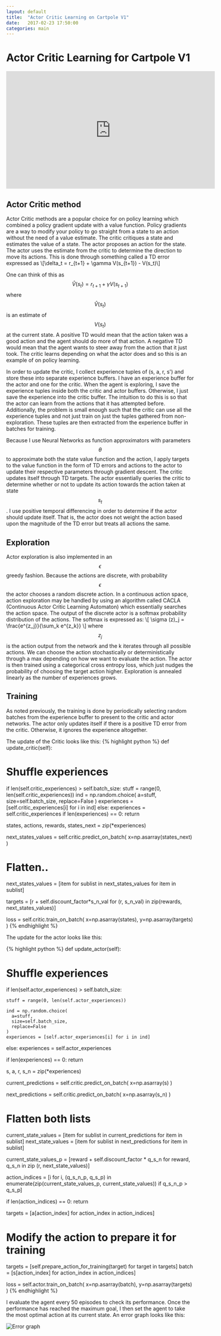 ```yaml
---
layout: default
title:  "Actor Critic Learning on Cartpole V1"
date:   2017-02-23 17:50:00
categories: main
---
```


# Actor Critic Learning for Cartpole V1

<div class="center">
<iframe width="560" height="315" src="https://www.youtube.com/embed/1gyWjyHvPOA" frameborder="0" allowfullscreen></iframe>
</div>

## Actor Critic method
Actor Critic methods are a popular choice for on policy learning which combined a policy gradient update with a value function. Policy gradients are a way to modify your policy to go straight from a state to an action without the need of a value estimate. The critic critiques a state and estimates the value of a state. The actor proposes an action for the state. The actor uses the estimate from the critic to determine the direction to move its actions. This is done through something called a TD error expressed as
\\[\delta_t = r_{t+1} + \gamma V(s_{t+1}) - V(s_t)\\]

One can think of this as $$\widehat V(s_t) = r_{t+1} + \gamma V(s_{t+1})$$ where $$\widehat V(s_t)$$ is an estimate of $$V(s_t)$$ at the current state. A positive TD would mean that the action taken was a good action and the agent should do more of that action. A negative TD would mean that the agent wants to steer away from the action that it just took. The critic learns depending on what the actor does and so this is an example of on policy learning.

In order to update the critic, I collect experience tuples of (s, a, r, s') and store these into separate experience buffers. I have an experience buffer for the actor and one for the critic. When the agent is exploring, I save the experience tuples inside both the critic and actor buffers. Otherwise, I just save the experience into the critic buffer. The intuition to do this is so that the actor can learn from the actions that it has attempted before. Additionally, the problem is small enough such that the critic can use all the experience tuples and not just train on just the tuples gathered from non-exploration. These tuples are then extracted from the experience buffer in batches for training.

Because I use Neural Networks as function approximators with parameters $$\theta$$ to approximate both the state value function and the action, I apply targets to the value function in the form of TD errors and actions to the actor to update their respective parameters through gradient descent. The critic updates itself through TD targets. The actor essentially queries the critic to determine whether or not to update its action towards the action taken at state $$s_t$$. I use positive temporal differencing in order to determine if the actor should update itself. That is, the actor does not weight the action based upon the magnitude of the TD error but treats all actions the same.

## Exploration
Actor exploration is also implemented in an $$\epsilon$$ greedy fashion. Because the actions are discrete, with probability $$\epsilon$$ the actor chooses a random discrete action. In a continuous action space, action exploration may be handled by using an algorithm called CACLA (Continuous Actor Critic Learning Automaton) which essentially searches the action space. The output of the discrete actor is a softmax probability distribution of the actions. The softmax is expressed as:
\\[ \sigma (z)_j = \frac{e^{z_j}}{\sum_k e^{z_k}} \\]
where $$z_j$$ is the action output from the network and the k iterates through all possible actions. We can choose the action stochastically or deterministically through a max depending on how we want to evaluate the action. The actor is then trained using a categorical cross entropy loss, which just nudges the probability of choosing the target action higher.
Exploration is annealed linearly as the number of experiences grows.

## Training
As noted previously, the training is done by periodically selecting random batches from the experience buffer to present to the critic and actor networks. The actor only updates itself if there is a positive TD error from the critic. Otherwise, it ignores the experience altogether.

The update of the Critic looks like this:
{% highlight python %}
def update_critic(self):
  # Shuffle experiences
  if len(self.critic_experiences) > self.batch_size:
    stuff = range(0, len(self.critic_experiences))
    ind = np.random.choice(
      a=stuff,
      size=self.batch_size,
      replace=False
    )
    experiences = [self.critic_experiences[i] for i in ind]
  else:
    experiences = self.critic_experiences
    if len(experiences) == 0:
      return

  states, actions, rewards, states_next = zip(*experiences)

  next_states_values = self.critic.predict_on_batch(
    x=np.asarray(states_next)
  )

  # Flatten..
  next_states_values = [item for sublist in next_states_values for item in sublist]

  targets = [r + self.discount_factor*s_n_val for (r, s_n_val) in zip(rewards, next_states_values)]

  loss = self.critic.train_on_batch(
    x=np.asarray(states),
    y=np.asarray(targets)
  )
{% endhighlight %}

The update for the actor looks like this:

{% highlight python %}
def update_actor(self):
  # Shuffle experiences
  if len(self.actor_experiences) > self.batch_size:

    stuff = range(0, len(self.actor_experiences))

    ind = np.random.choice(
      a=stuff,
      size=self.batch_size,
      replace=False
    )
    experiences = [self.actor_experiences[i] for i in ind]
  else:
    experiences = self.actor_experiences

  if len(experiences) == 0:
    return

  s, a, r, s_n = zip(*experiences)

  current_predictions = self.critic.predict_on_batch(
    x=np.asarray(s)
  )

  next_predictions = self.critic.predict_on_batch(
    x=np.asarray(s_n)
  )

  # Flatten both lists

  current_state_values = [item for sublist in current_predictions for item in sublist]
  next_state_values = [item for sublist in next_predictions for item in sublist]

  current_state_values_p = [reward + self.discount_factor * q_s_n for reward, q_s_n in zip (r, next_state_values)]

  action_indices = [i for i, (q_s_n_p, q_s_p) in enumerate(zip(current_state_values_p, current_state_values)) if q_s_n_p > q_s_p]

  if len(action_indices) == 0:
    return

  targets = [a[action_index] for action_index in action_indices]
  # Modify the action to prepare it for training
  targets = [self.prepare_action_for_training(target) for target in targets]
  batch = [s[action_index] for action_index in action_indices]

  loss = self.actor.train_on_batch(
    x=np.asarray(batch),
    y=np.asarray(targets)
  )
{% endhighlight %}

I evaluate the agent every 50 episodes to check its performance. Once the performance has reached the maximum goal, I then set the agent to take the most optimal action at its current state. An error graph looks like this:

![Error graph](https://cloud.githubusercontent.com/assets/4509894/23288500/cdd90532-f9f8-11e6-84c2-0def8c5463ff.png)
